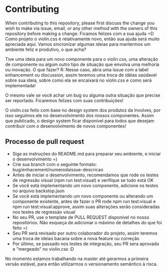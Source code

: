 # Contributing

When contributing to this repository, please first discuss the change you wish to make via issue,
email, or any other method with the owners of this repository before making a change. 
Ficamos felizes com a sua ajuda =D
Como projeto o violin.css é relativamente novo, então sua ajuda será muito apreciada aqui. Vamos sincronizar algumas ideias para mantermos um ambiente feliz e produtivo, o que acha?

Tive uma ideia para um novo componente para o violin.css, uma alteração de componente ou algum outro tipo de situação que envolva uma melhoria ou inovação. O que fazer?
R: Nesse caso, abra uma issue com a label enhancement ou discussion, assim teremos uma troca de idéias saúdavel sobre sua ideia, sobre como ela se encaixará no violin.css e como será implementada!

O mesmo vale se você achar um bug ou alguma outra situação que precise ser reportado. Ficaremos felizes com suas contribuições!

O violin.css  feito com base no design system dos produtos da Involves, por isso seguimos ele no desenvolvimento dos nossos componentes. Assim que publicado, o design system ficar disponível para todos que desejam contribuir com o desenvolvimento de novos componentes!


## Processo de pull request

- Siga as instruções do README.md para preparar seu ambiente, e iniciar o desenvolvimento =)
- Crie sua branch com o seguinte formato: bug/enhacement/numerodaissue-descricao
- Antes de iniciar o desenvolvimento, recomendamos que rode os testes de regressão visual (npm run test:visual) e verifique se tudo está OK
- Se você está implementando um novo componente, adicione os testes no arquivo backstop.json
- Se você está implementando um novo componente ou alterando um componente existente, antes de fazer o PR rode npm run test:visual e npm run test:visual:approve, assim suas alterações serão consideradas nos testes de regressão visual
- No seu PR, use o template de PULL REQUEST disponível no nosso repositórios. Não esqueça de adicionar o máximo de detalhes do que foi feito =)
- Seu PR será revisado por outro colaborador do projeto, assim teremos uma troca de ideias bacana sobre a nova feature ou correção
- Por último, se passado nos testes de integração, seu PR sera aprovado e "mergeado" no violin.css :D

No momento estamos trabalhando na master até gerarmos a primeira versão estável, para então utilizarmos o versionamento semântico à risca. 
